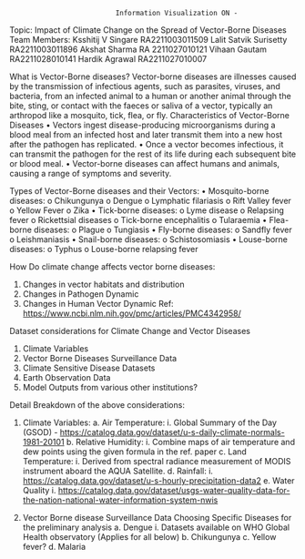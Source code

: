                               Information Visualization ON -

Topic:   Impact of Climate Change on the Spread of Vector-Borne Diseases
Team Members:
Ksshitij V Singare        RA2211003011509
Lalit Satvik Surisetty    RA2211003011896
Akshat Sharma             RA 2211027010121
Vihaan Gautam             RA2211028010141
Hardik Agrawal            RA2211027010007

What is Vector-Borne diseases?
Vector-borne diseases are illnesses caused by the transmission of infectious agents, such as parasites, viruses, and bacteria, from an infected animal to a human or another animal through the bite, sting, or contact with the faeces or saliva of a vector, typically an arthropod like a mosquito, tick, flea, or fly.
Characteristics of Vector-Borne Diseases
•	Vectors ingest disease-producing microorganisms during a blood meal from an infected host and later transmit them into a new host after the pathogen has replicated.
•	Once a vector becomes infectious, it can transmit the pathogen for the rest of its life during each subsequent bite or blood meal.
•	Vector-borne diseases can affect humans and animals, causing a range of symptoms and severity.

Types of Vector-Borne diseases and their Vectors:
•	Mosquito-borne diseases:
  o	Chikungunya
  o	Dengue
  o	Lymphatic filariasis
  o	Rift Valley fever
  o	Yellow Fever
  o	Zika
•	Tick-borne diseases:
  o	Lyme disease
  o	Relapsing fever
  o	Rickettsial diseases
  o	Tick-borne encephalitis
  o	Tularaemia
•	Flea-borne diseases:
  o	Plague
  o	Tungiasis
  •	Fly-borne diseases:
  o	Sandfly fever
  o	Leishmaniasis
•	Snail-borne diseases:
  o	Schistosomiasis
•	Louse-borne diseases:
  o	Typhus
  o	Louse-borne relapsing fever

How Do climate change affects vector borne diseases:
1.	Changes in vector habitats and distribution
2.	Changes in Pathogen Dynamic
3.	Changes in Human Vector Dynamic
Ref: https://www.ncbi.nlm.nih.gov/pmc/articles/PMC4342958/


Dataset considerations for Climate Change and Vector Diseases
1.	Climate Variables
2.	Vector Borne Diseases Surveillance Data
3.	Climate Sensitive Disease Datasets
4.	Earth Observation Data
5.	Model Outputs from various other institutions?

Detail Breakdown of the above considerations:

1.	Climate Variables:
  a.	Air Temperature:
   i.	Global Summary of the Day (GSOD) - https://catalog.data.gov/dataset/u-s-daily-climate-normals-1981-20101
  b.	Relative Humidity:
    i.	Combine maps of air temperature and dew points using the given formula in the ref. paper
  c.	Land Temperature:
    i.	Derived from spectral radiance measurement of MODIS instrument aboard the AQUA Satellite.
  d.	Rainfall:
    i.	https://catalog.data.gov/dataset/u-s-hourly-precipitation-data2
  e.  Water Quality
    i. https://catalog.data.gov/dataset/usgs-water-quality-data-for-the-nation-national-water-information-system-nwis

3.	Vector Borne disease Surveillance Data
Choosing Specific Diseases for the preliminary analysis
  a.	Dengue
    i.	Datasets available on WHO Global Health observatory (Applies for all below)
  b.	Chikungunya
  c.	Yellow fever?
  d.	Malaria




